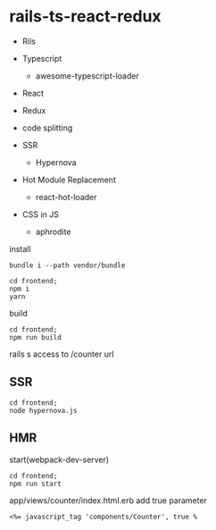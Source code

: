 # rails-ts-react-redux
* Rils
* Typescript
  * awesome-typescript-loader
* React
* Redux

* code splitting

* SSR
  * Hypernova


* Hot Module Replacement
  * react-hot-loader

* CSS in JS
  * aphrodite


install
```
bundle i --path vendor/bundle

cd frontend;
npm i
yarn
```

build
```
cd frontend;
npm run build
```

rails s
access to /counter url

## SSR
```
cd frontend;
node hypernova.js
```

## HMR

start(webpack-dev-server)
```
cd frontend;
npm run start
```

app/views/counter/index.html.erb
add true parameter
```
<%= javascript_tag 'components/Counter', true %
```
